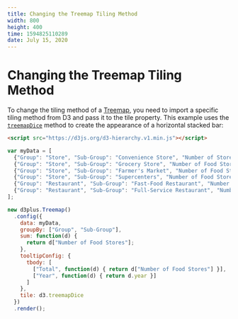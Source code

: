 ```yaml
---
title: Changing the Treemap Tiling Method
width: 800
height: 400
time: 1594825110289
date: July 15, 2020
---
```


# Changing the Treemap Tiling Method

To change the tiling method of a [Treemap](http://d3plus.org/docs/#Treemap), you need to import a specific tiling method from D3 and pass it to the tile property. This example uses the [`treemapDice`](https://github.com/d3/d3-hierarchy#treemapDice) method to create the appearance of a horizontal stacked bar:

```html
<script src="https://d3js.org/d3-hierarchy.v1.min.js"></script>
```

```js
var myData = [
  {"Group": "Store", "Sub-Group": "Convenience Store", "Number of Stores": 100, year: 2018},
  {"Group": "Store", "Sub-Group": "Grocery Store", "Number of Food Stores": 150, year: 2018},
  {"Group": "Store", "Sub-Group": "Farmer's Market", "Number of Food Stores": 50, year: 2018},
  {"Group": "Store", "Sub-Group": "Supercenters", "Number of Food Stores": 30, year: 2018},
  {"Group": "Restaurant", "Sub-Group": "Fast-Food Restaurant", "Number of Food Stores": 60, year: 2018},
  {"Group": "Restaurant", "Sub-Group": "Full-Service Restaurant", "Number of Food Stores": 120, year: 2018}
];

new d3plus.Treemap()
  .config({
    data: myData,
    groupBy: ["Group", "Sub-Group"],
    sum: function(d) {
      return d["Number of Food Stores"];
    },
    tooltipConfig: {
      tbody: [
        ["Total", function(d) { return d["Number of Food Stores"] }],
        ["Year", function(d) { return d.year }]
      ]
    },
    tile: d3.treemapDice
  })
  .render();
```
